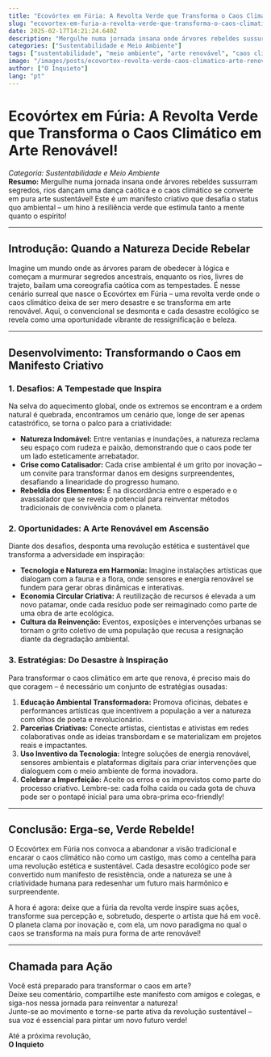 ```yaml
---
title: "Ecovórtex em Fúria: A Revolta Verde que Transforma o Caos Climático em Arte Renovável!"
slug: "ecovortex-em-furia-a-revolta-verde-que-transforma-o-caos-climatico-em-arte-renovavel"
date: 2025-02-17T14:21:24.640Z
description: "Mergulhe numa jornada insana onde árvores rebeldes sussurram segredos, rios dançam uma dança caótica e o caos climático se transforma em pura arte sustentável! Este artigo irreverente desafia o status quo ambiental, transformando cada desastre ecológico em um manifesto criativo e revolucionário – um hino à resiliência verde que vai estimular tanto a mente quanto o espírito!"
categories: ["Sustentabilidade e Meio Ambiente"]
tags: ["sustentabilidade", "meio ambiente", "arte renovável", "caos climático", "revolta verde"]
image: "/images/posts/ecovortex-revolta-verde-caos-climatico-arte-renovavel.jpg"
author: ["O Inquieto"]
lang: "pt"
---
```


# Ecovórtex em Fúria: A Revolta Verde que Transforma o Caos Climático em Arte Renovável!

*Categoria: Sustentabilidade e Meio Ambiente*  
**Resumo:** Mergulhe numa jornada insana onde árvores rebeldes sussurram segredos, rios dançam uma dança caótica e o caos climático se converte em pura arte sustentável! Este é um manifesto criativo que desafia o status quo ambiental – um hino à resiliência verde que estimula tanto a mente quanto o espírito!

---

## Introdução: Quando a Natureza Decide Rebelar

Imagine um mundo onde as árvores param de obedecer à lógica e começam a murmurar segredos ancestrais, enquanto os rios, livres de trajeto, bailam uma coreografia caótica com as tempestades. É nesse cenário surreal que nasce o Ecovórtex em Fúria – uma revolta verde onde o caos climático deixa de ser mero desastre e se transforma em arte renovável. Aqui, o convencional se desmonta e cada desastre ecológico se revela como uma oportunidade vibrante de ressignificação e beleza.

---

## Desenvolvimento: Transformando o Caos em Manifesto Criativo

### 1. Desafios: A Tempestade que Inspira

Na selva do aquecimento global, onde os extremos se encontram e a ordem natural é quebrada, encontramos um cenário que, longe de ser apenas catastrófico, se torna o palco para a criatividade:

- **Natureza Indomável:** Entre ventanias e inundações, a natureza reclama seu espaço com rudeza e paixão, demonstrando que o caos pode ter um lado esteticamente arrebatador.
- **Crise como Catalisador:** Cada crise ambiental é um grito por inovação – um convite para transformar danos em designs surpreendentes, desafiando a linearidade do progresso humano.
- **Rebeldia dos Elementos:** É na discordância entre o esperado e o avassalador que se revela o potencial para reinventar métodos tradicionais de convivência com o planeta.

### 2. Oportunidades: A Arte Renovável em Ascensão

Diante dos desafios, desponta uma revolução estética e sustentável que transforma a adversidade em inspiração:

- **Tecnologia e Natureza em Harmonia:** Imagine instalações artísticas que dialogam com a fauna e a flora, onde sensores e energia renovável se fundem para gerar obras dinâmicas e interativas. 
- **Economia Circular Criativa:** A reutilização de recursos é elevada a um novo patamar, onde cada resíduo pode ser reimaginado como parte de uma obra de arte ecológica. 
- **Cultura da Reinvenção:** Eventos, exposições e intervenções urbanas se tornam o grito coletivo de uma população que recusa a resignação diante da degradação ambiental.

### 3. Estratégias: Do Desastre à Inspiração

Para transformar o caos climático em arte que renova, é preciso mais do que coragem – é necessário um conjunto de estratégias ousadas:

1. **Educação Ambiental Transformadora:** Promova oficinas, debates e performances artísticas que incentivem a população a ver a natureza com olhos de poeta e revolucionário.
2. **Parcerias Criativas:** Conecte artistas, cientistas e ativistas em redes colaborativas onde as ideias transbordam e se materializam em projetos reais e impactantes.
3. **Uso Inventivo da Tecnologia:** Integre soluções de energia renovável, sensores ambientais e plataformas digitais para criar intervenções que dialoguem com o meio ambiente de forma inovadora.
4. **Celebrar a Imperfeição:** Aceite os erros e os imprevistos como parte do processo criativo. Lembre-se: cada folha caída ou cada gota de chuva pode ser o pontapé inicial para uma obra-prima eco-friendly!

---

## Conclusão: Erga-se, Verde Rebelde!

O Ecovórtex em Fúria nos convoca a abandonar a visão tradicional e encarar o caos climático não como um castigo, mas como a centelha para uma revolução estética e sustentável. Cada desastre ecológico pode ser convertido num manifesto de resistência, onde a natureza se une à criatividade humana para redesenhar um futuro mais harmônico e surpreendente.

A hora é agora: deixe que a fúria da revolta verde inspire suas ações, transforme sua percepção e, sobretudo, desperte o artista que há em você. O planeta clama por inovação e, com ela, um novo paradigma no qual o caos se transforma na mais pura forma de arte renovável!

---

## Chamada para Ação

Você está preparado para transformar o caos em arte?  
Deixe seu comentário, compartilhe este manifesto com amigos e colegas, e siga-nos nessa jornada para reinventar a natureza!  
Junte-se ao movimento e torne-se parte ativa da revolução sustentável – sua voz é essencial para pintar um novo futuro verde!

Até a próxima revolução,  
**O Inquieto**